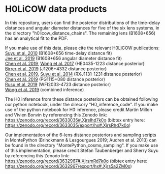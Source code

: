 # H0LiCOW data products

In this repository, users can find the posterior distributions of the time-delay distances and angular diameter distances for five of the six lens systems, in the directory "h0licow_distance_chains". The remaining lens (B1608+656) has an analytical fit to the PDF. 

If you make use of this data, please cite the relevant H0LiCOW publications: <br>
<a href="http://adsabs.harvard.edu/abs/2010ApJ...711..201S">Suyu et al. 2010</a> (B1608+656 time-delay distance fit) <br>
<a href="https://ui.adsabs.harvard.edu/abs/2019Sci...365.1134J/abstract">Jee et al. 2019</a> (B1608+656 angular diameter distance fit) <br>
<a href="https://ui.adsabs.harvard.edu/abs/2019MNRAS.490.1743C/abstract">Chen et al. 2019</a>, <a href="https://ui.adsabs.harvard.edu/abs/2017MNRAS.465.4895W/abstract">Wong et al. 2017</a> (HE0435-1223 distance posterior) <br>
<a href="https://ui.adsabs.harvard.edu/abs/2019MNRAS.484.4726B/abstract">Birrer et al. 2019</a> (J1206+4332 distance posterior) <br>
<a href="https://ui.adsabs.harvard.edu/abs/2019MNRAS.490.1743C/abstract">Chen et al. 2019</a>, <a href="https://ui.adsabs.harvard.edu/abs/2014ApJ...788L..35S/abstract">Suyu et al. 2014</a> (RXJ1131-1231 distance posterior) <br>
<a href="https://ui.adsabs.harvard.edu/abs/2019MNRAS.490.1743C/abstract">Chen et al. 2019</a> (PG1115+080 distance posterior) <br>
<a href="https://arxiv.org/abs/1905.09338">Rusu et al. 2019</a> (WFI2033-4723 distance posterior) <br>
<a href="https://arxiv.org/abs/1907.04869">Wong et al. 2019</a> (combined inference) <br>

The H0 inference from these distance posteriors can be obtained following our python notebook, under the direcory "H0_inference_code".  If you make use of the python notebook for H0 inference, please credit Martin Millon and Vivien Bonvin by referencing this Zenodo link:
https://zenodo.org/record/3633035#.XjrsIhd7k0o 
(bibtex entry here: https://zenodo.org/record/3633035/export/hx#.XjrsRhd7k0o)

Our implementation of the 6-lens distance posteriors and sampling scripts in MontePython (Brinckmann & Lesgourgues 2019; Audren et al. 2013) can be found in the directory "MontePython_cosmo_sampling". If you make use of this implementation, please credit Stefan Taubenberger and Sherry Suyu by referencing this Zenodo link:
https://zenodo.org/record/3632967#.XjrsmRd7k0o
(bibtex entry here: https://zenodo.org/record/3632967/export/hx#.Xjrs5a2ZM0o)
